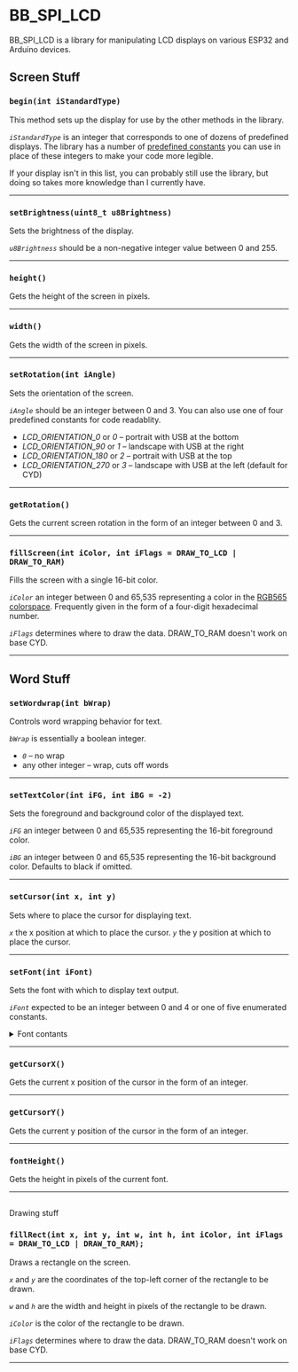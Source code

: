 # BB_SPI_LCD

BB_SPI_LCD is a library for manipulating LCD displays on various ESP32 and Arduino devices. 

## Screen Stuff

### `begin(int iStandardType)`

This method sets up the display for use by the other methods in the library. 

<var>`iStandardType`</var> is an integer that corresponds to one of dozens of predefined displays. The library has a number of [predefined constants](https://github.com/bitbank2/bb_spi_lcd/tree/master?tab=readme-ov-file#named-displays) you can use in place of these integers to make your code more legible.

If your display isn't in this list, you can probably still use the library, but doing so takes more knowledge than I currently have.

---
### `setBrightness(uint8_t u8Brightness)`

Sets the brightness of the display.

<var>`u8Brightness`</var> should be a non-negative integer value between 0 and 255.

---
### `height()`

Gets the height of the screen in pixels.

---
### `width()`

Gets the width of the screen in pixels.

---
### `setRotation(int iAngle)`

Sets the orientation of the screen. 

<var>`iAngle`</var> should be an integer between 0 and 3. You can also use one of four predefined constants for code readablity.

* <var>LCD_ORIENTATION_0</var> or <var>0</var> – portrait with USB at the bottom
* <var>LCD_ORIENTATION_90</var> or <var>1</var> – landscape with USB at the right
* <var>LCD_ORIENTATION_180</var> or <var>2</var> – portrait with USB at the top
* <var>LCD_ORIENTATION_270</var> or <var>3</var> – landscape with USB at the left (default for CYD)

---
### `getRotation()`

Gets the current screen rotation in the form of an integer between 0 and 3.

---
### `fillScreen(int iColor, int iFlags = DRAW_TO_LCD | DRAW_TO_RAM)`

Fills the screen with a single 16-bit color.

<var>`iColor`</var> an integer between 0 and 65,535 representing a color in the [RGB565 colorspace](https://rgbcolorpicker.com/565). Frequently given in the form of a four-digit hexadecimal number.

<var>`iFlags`</var> determines where to draw the data. DRAW_TO_RAM doesn't work on base CYD.

---
## Word Stuff

### `setWordwrap(int bWrap)`

Controls word wrapping behavior for text.

<var>`bWrap`</var> is essentially a boolean integer.

* <var>`0`</var> – no wrap
* any other integer – wrap, cuts off words

---
### `setTextColor(int iFG, int iBG = -2)`

Sets the foreground and background color of the displayed text.

<var>`iFG`</var> an integer between 0 and 65,535 representing the 16-bit foreground color.

<var>`iBG`</var> an integer between 0 and 65,535 representing the 16-bit background color. Defaults to black if omitted.

---
### `setCursor(int x, int y)`

Sets where to place the cursor for displaying text.

<var>`x`</var> the x position at which to place the cursor.
<var>`y`</var> the y position at which to place the cursor.

---
### `setFont(int iFont)`

Sets the font with which to display text output.

<var>`iFont`</var> expected to be an integer between 0 and 4 or one of five enumerated constants.

<details>
<summary>Font contants</summary>
  <ul>
    <li>FONT_6x8</li>
    <li>FONT_8x8</li>
    <li>FONT_12x16</li>
    <li>FONT_16x16</li>
    <li>FONT_16x32</li>
  <ul>
</details>

---
### `getCursorX()`

Gets the current x position of the cursor in the form of an integer.

---
### `getCursorY()`

Gets the current y position of the cursor in the form of an integer.

---
### `fontHeight()`

Gets the height in pixels of the current font.

---
##
Drawing stuff

### `fillRect(int x, int y, int w, int h, int iColor, int iFlags = DRAW_TO_LCD | DRAW_TO_RAM);`

Draws a rectangle on the screen.

<var>`x`</var> and <var>`y`</var> are the coordinates of the top-left corner of the rectangle to be drawn.

<var>`w`</var> and <var>`h`</var> are the width and height in pixels of the rectangle to be drawn.

<var>`iColor`</var> is the color of the rectangle to be drawn.

<var>`iFlags`</var> determines where to draw the data. DRAW_TO_RAM doesn't work on base CYD.

---
###